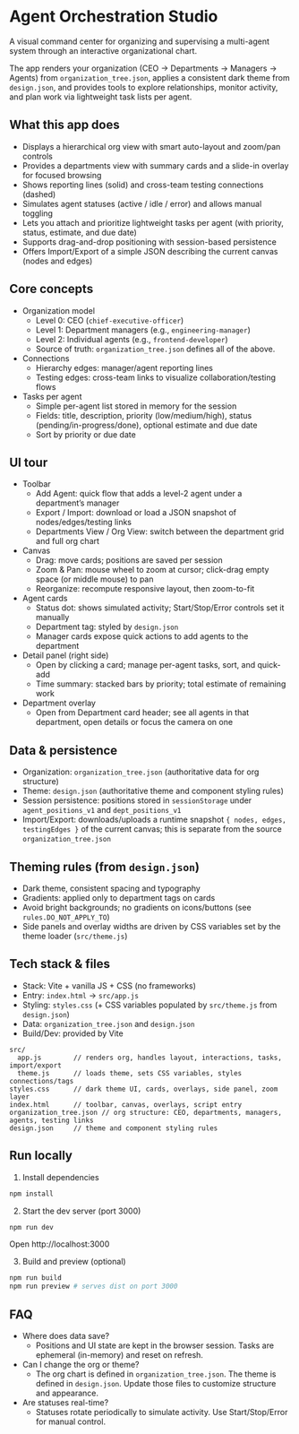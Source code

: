 # Agent Orchestration Studio

A visual command center for organizing and supervising a multi-agent system through an interactive organizational chart.

The app renders your organization (CEO → Departments → Managers → Agents) from `organization_tree.json`, applies a consistent dark theme from `design.json`, and provides tools to explore relationships, monitor activity, and plan work via lightweight task lists per agent.

## What this app does

- Displays a hierarchical org view with smart auto-layout and zoom/pan controls
- Provides a departments view with summary cards and a slide-in overlay for focused browsing
- Shows reporting lines (solid) and cross-team testing connections (dashed)
- Simulates agent statuses (active / idle / error) and allows manual toggling
- Lets you attach and prioritize lightweight tasks per agent (with priority, status, estimate, and due date)
- Supports drag-and-drop positioning with session-based persistence
- Offers Import/Export of a simple JSON describing the current canvas (nodes and edges)

## Core concepts

- Organization model
  - Level 0: CEO (`chief-executive-officer`)
  - Level 1: Department managers (e.g., `engineering-manager`)
  - Level 2: Individual agents (e.g., `frontend-developer`)
  - Source of truth: `organization_tree.json` defines all of the above.
- Connections
  - Hierarchy edges: manager/agent reporting lines
  - Testing edges: cross-team links to visualize collaboration/testing flows
- Tasks per agent
  - Simple per-agent list stored in memory for the session
  - Fields: title, description, priority (low/medium/high), status (pending/in-progress/done), optional estimate and due date
  - Sort by priority or due date

## UI tour

- Toolbar
  - Add Agent: quick flow that adds a level-2 agent under a department’s manager
  - Export / Import: download or load a JSON snapshot of nodes/edges/testing links
  - Departments View / Org View: switch between the department grid and full org chart
- Canvas
  - Drag: move cards; positions are saved per session
  - Zoom & Pan: mouse wheel to zoom at cursor; click-drag empty space (or middle mouse) to pan
  - Reorganize: recompute responsive layout, then zoom-to-fit
- Agent cards
  - Status dot: shows simulated activity; Start/Stop/Error controls set it manually
  - Department tag: styled by `design.json`
  - Manager cards expose quick actions to add agents to the department
- Detail panel (right side)
  - Open by clicking a card; manage per-agent tasks, sort, and quick-add
  - Time summary: stacked bars by priority; total estimate of remaining work
- Department overlay
  - Open from Department card header; see all agents in that department, open details or focus the camera on one

## Data & persistence

- Organization: `organization_tree.json` (authoritative data for org structure)
- Theme: `design.json` (authoritative theme and component styling rules)
- Session persistence: positions stored in `sessionStorage` under `agent_positions_v1` and `dept_positions_v1`
- Import/Export: downloads/uploads a runtime snapshot `{ nodes, edges, testingEdges }` of the current canvas; this is separate from the source `organization_tree.json`

## Theming rules (from `design.json`)

- Dark theme, consistent spacing and typography
- Gradients: applied only to department tags on cards
- Avoid bright backgrounds; no gradients on icons/buttons (see `rules.DO_NOT_APPLY_TO`)
- Side panels and overlay widths are driven by CSS variables set by the theme loader (`src/theme.js`)

## Tech stack & files

- Stack: Vite + vanilla JS + CSS (no frameworks)
- Entry: `index.html` → `src/app.js`
- Styling: `styles.css` (+ CSS variables populated by `src/theme.js` from `design.json`)
- Data: `organization_tree.json` and `design.json`
- Build/Dev: provided by Vite

```
src/
  app.js        // renders org, handles layout, interactions, tasks, import/export
  theme.js      // loads theme, sets CSS variables, styles connections/tags
styles.css      // dark theme UI, cards, overlays, side panel, zoom layer
index.html      // toolbar, canvas, overlays, script entry
organization_tree.json // org structure: CEO, departments, managers, agents, testing links
design.json     // theme and component styling rules
```

## Run locally

1) Install dependencies

```bash
npm install
```

2) Start the dev server (port 3000)

```bash
npm run dev
```

Open http://localhost:3000

3) Build and preview (optional)

```bash
npm run build
npm run preview # serves dist on port 3000
```

## FAQ

- Where does data save?
  - Positions and UI state are kept in the browser session. Tasks are ephemeral (in-memory) and reset on refresh.
- Can I change the org or theme?
  - The org chart is defined in `organization_tree.json`. The theme is defined in `design.json`. Update those files to customize structure and appearance.
- Are statuses real-time?
  - Statuses rotate periodically to simulate activity. Use Start/Stop/Error for manual control.

